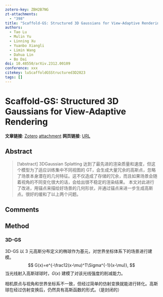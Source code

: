 ```yaml
---
zotero-key: ZBH2B7NG
zt-attachments:
  - "398"
title: "Scaffold-GS: Structured 3D Gaussians for View-Adaptive Rendering"
authors:
  - Tao Lu
  - Mulin Yu
  - Linning Xu
  - Yuanbo Xiangli
  - Limin Wang
  - Dahua Lin
  - Bo Dai
doi: 10.48550/arXiv.2312.00109
conference: xxx
citekey: luScaffoldGSStructured3D2023
tags: []
---
```

# Scaffold-GS: Structured 3D Gaussians for View-Adaptive Rendering

**文章链接**: [Zotero](zotero://select/library/items/ZBH2B7NG) [attachment](<file:///home/ilot/Documents/Zotero/storage/GRDG65UN/Lu%20%E7%AD%89%20-%202023%20-%20Scaffold-GS%20Structured%203D%20Gaussians%20for%20View-Adaptive%20Rendering.pdf>)
**网页链接**: [URL](http://arxiv.org/abs/2312.00109)
## Abstract

>[!abstract]
>3DGaussian Splatting 达到了最先进的渲染质量和速度，但这个模型为了适应训练集中不同视图的 GT，会生成大量冗余的高斯点，忽略了场景本身潜在的几何特征。这不仅造成了存储的冗余，而且如果场景会随着视角的不同变化很大的话，会给出很不稳定的渲染结果。
>本文对此进行了改进，用锚点来描绘好场景的几何形状，并通过锚点来进一步生成高斯点。很好的缓和了以上两个问题。



## Comments

## Method

### 3D-GS
3D-GS 以 3 元高斯分布定义的椭球作为基元，对世界坐标体系下的场景进行建模。
$$
G(x)=e^{-\frac12(x-\mu)^T\Sigma^{-1}(x-\mu)},
$$
当光线射入高斯球球时，$G(x)$ 建模了对该光线强度的削减能力。

相机原点与视角和世界坐标系不一致，但经过简单的仿射变换就能进行转化。高斯球在经过仿射变换后，仍然具有高斯函数的形式。（是封闭的）